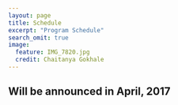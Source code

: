 ```yaml
---
layout: page
title: Schedule
excerpt: "Program Schedule"
search_omit: true
image:
  feature: IMG_7820.jpg
  credit: Chaitanya Gokhale
---
```


<!-- ### Ordered Lists

1. Item one
   1. sub item one
   2. sub item two
   3. sub item three
2. Item two

### Unordered Lists

* Item one
* Item two
* Item three -->

## Will be announced in April, 2017
<!--
| Time | Speaker | Title |
|:--------|:-------:|--------:|
| 0850   | Welcome address   |   |
| 0900   | Plenary I   | cell6   |
| 1000   | Short Talk 1   | cell6   |
| 1030   | Coffee   | cell6   |
| 1100   | Short Talk 2   | cell6   |
| 1130   | Short Talk 3   | cell6   |
| 1200   | Short Talk 4   | cell6   |
| 1230 - 1400  | Lunch   | cell6   |
| 1400   | Plenary II   | cell6   |
| 1500   | Short Talk 5   | cell6   |
| 1530   | Short Talk 6   | cell6   |
| 1600 - 1730   | Break   | cell6   |
| 1730 -    | Social Event/Dinner   | Dörpskrog Rathjensdorf   |
|----
| 0900   | Plenary III   | cell6   |
| 1000   | Short Talk 7   | cell6   |
| 1030   | Coffee   | cell6   |
| 1100   | Short Talk 8   | cell6   |
| 1130   | Short Talk 9   | cell6   |
| 1200   | Short Talk 10   | cell6   |
| 1230 - 1400  | Lunch   | cell6   |
| 1400   | Plenary IV   | cell6   |
| 1500   | Short Talk 11   | cell6   |
| 1530   | Coffee   | cell6   |
| 1600   | Short Talk 12   | cell6   |
| 1630   | Short Talk 13   | cell6   |
| 1700   | Short Talk 14   | cell6   |
| 1900   | Dinner   | cell6   |
|----
| 0900   | Plenary V   | cell6   |
| 1000   | Short Talk 15   | cell6   |
| 1030   | Coffee   | cell6   |
| 1100   | Short Talk 16   | cell6   |
| 1130   | Short Talk 17   | cell6   |
| 1200   | Short Talk 18   | cell6   |
| 1230 - 1400  | Lunch   | cell6   |
|=====
| Foot1   | Foot2   | Foot3   |
{: .table} -->
